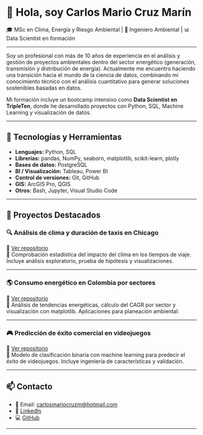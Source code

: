 # 👋 Hola, soy Carlos Mario Cruz Marín

🎓 MSc en Clima, Energía y Riesgo Ambiental | 🌱 Ingeniero Ambiental | 📊 Data Scientist en formación

---

Soy un profesional con más de 10 años de experiencia en el análisis y gestión de proyectos ambientales dentro del sector energético (generación, transmisión y distribución de energía). Actualmente me encuentro haciendo una transición hacia el mundo de la ciencia de datos, combinando mi conocimiento técnico con el análisis cuantitativo para generar soluciones sostenibles basadas en datos.

Mi formación incluye un bootcamp intensivo como **Data Scientist en TripleTen**, donde he desarrollado proyectos con Python, SQL, Machine Learning y visualización de datos.

---

## 🧰 Tecnologías y Herramientas

- **Lenguajes:** Python, SQL  
- **Librerías:** pandas, NumPy, seaborn, matplotlib, scikit-learn, plotly  
- **Bases de datos:** PostgreSQL  
- **BI / Visualización:** Tableau, Power BI  
- **Control de versiones:** Git, GitHub  
- **GIS:** ArcGIS Pro, QGIS  
- **Otros:** Bash, Jupyter, Visual Studio Code  

---

## 🚀 Proyectos Destacados

### 🔍 Análisis de clima y duración de taxis en Chicago
📁 [Ver repositorio](https://github.com/ccruzmar/project_sprint_8_PYTHON)  
📌 Comprobación estadística del impacto del clima en los tiempos de viaje. Incluye análisis exploratorio, prueba de hipótesis y visualizaciones.

---

### 🌎 Consumo energético en Colombia por sectores
📁 [Ver repositorio](https://github.com/ccruzmar/consumo-energia-colombia)  
📌 Análisis de tendencias energéticas, cálculo del CAGR por sector y visualización con matplotlib. Aplicaciones para planeación ambiental.

---

### 🎮 Predicción de éxito comercial en videojuegos
📁 [Ver repositorio](https://github.com/ccruzmar/exito-videojuegos)  
📌 Modelo de clasificación binaria con machine learning para predecir el éxito de videojuegos. Incluye ingeniería de características y validación.

---

## 📫 Contacto

- 📧 Email: carlosmariocruzm@hotmail.com  
- 🔗 [LinkedIn](https://www.linkedin.com/in/ccruzmar84/)  
- 💻 [GitHub](https://github.com/ccruzmar)

---
